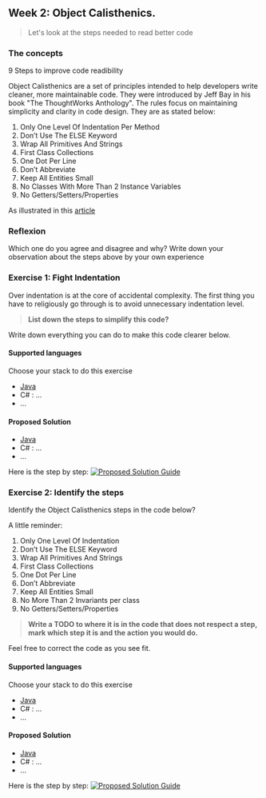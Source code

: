 ## Week 2: Object Calisthenics.

> Let's look at the steps needed to read better code

### The concepts

9 Steps to improve code readibility

Object Calisthenics are a set of principles intended to help developers write cleaner, more maintainable code. They were introduced by Jeff Bay in his book "The ThoughtWorks Anthology". The rules focus on maintaining simplicity and clarity in code design. They are as stated below:

   1) Only One Level Of Indentation Per Method
   2) Don’t Use The ELSE Keyword
   3) Wrap All Primitives And Strings
   4) First Class Collections
   5) One Dot Per Line
   6) Don’t Abbreviate
   7) Keep All Entities Small
   8) No Classes With More Than 2 Instance Variables
   9) No Getters/Setters/Properties

As illustrated in this [article](https://williamdurand.fr/2013/06/03/object-calisthenics/)

### Reflexion

Which one do you agree and disagree and why? 
Write down your observation about the steps above by your own experience

### Exercise 1: Fight Indentation

Over indentation is at the core of accidental complexity. 
The first thing you have to religiously go through is to avoid unnecessary indentation level.

>**List down the steps to simplify this code?**

Write down everything you can do to make this code clearer below.

#### Supported languages

Choose your stack to do this exercise

- [Java](/exercise/java/week02-object-calisthenics/exercise1/)
- C# : ...
- ...

#### Proposed Solution

- [Java](/solution/java/week02-object-calisthenics/exercise1/)
- C# : ...
- ...

Here is the step by step:
[![Proposed Solution Guide](../../img/proposed-solution.png)](solution/step-by-step.md)

### Exercise 2: Identify the steps

Identify the Object Calisthenics steps in the code below? 

A little reminder:
   1) Only One Level Of Indentation
   2) Don’t Use The ELSE Keyword
   3) Wrap All Primitives And Strings
   4) First Class Collections
   5) One Dot Per Line
   6) Don’t Abbreviate
   7) Keep All Entities Small
   8) No More Than 2 Invariants per class
   9) No Getters/Setters/Properties


>**Write a TODO to where it is in the code that does not respect a step, mark which step it is and the action you would do.**

Feel free to correct the code as you see fit.

#### Supported languages

Choose your stack to do this exercise

- [Java](/exercise/java/week02-object-calisthenics/exercise2/)
- C# : ...
- ...

#### Proposed Solution

- [Java](/solution/java/week02-object-calisthenics/exercise2/)
- C# : ...
- ...

Here is the step by step:
[![Proposed Solution Guide](../../img/proposed-solution.png)](solution/step-by-step.md)
